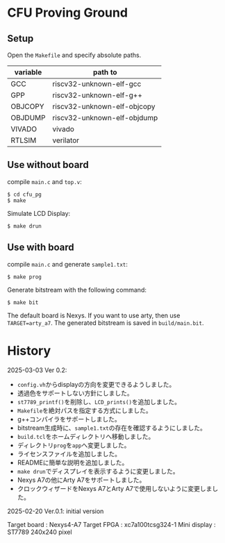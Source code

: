 # CFU Proving Ground

## Setup
Open the `Makefile` and specify absolute paths.

| variable   |  path to                     |
| -----------| -----------------------------|
| GCC        | riscv32-unknown-elf-gcc      |
| GPP        | riscv32-unknown-elf-g++      |
| OBJCOPY    | riscv32-unknown-elf-objcopy  |
| OBJDUMP    | riscv32-unknown-elf-objdump  |
| VIVADO     | vivado                       |
| RTLSIM     | verilator                    |

## Use without board

compile `main.c` and `top.v`:
```
$ cd cfu_pg
$ make
```

Simulate LCD Display:
```
$ make drun
```

## Use with board
compile `main.c` and generate `sample1.txt`:
```
$ make prog
```

Generate bitstream with the following command:
```
$ make bit
```
The default board is Nexys. 
If you want to use arty, then use `TARGET=arty_a7`.
The generated bitstream is saved in `build/main.bit`.

# History

2025-03-03 Ver 0.2:
- `config.vh`からdisplayの方向を変更できるようしました。
- 透過色をサポートしない方針にしました。
- `st7789_printf()`を削除し、`LCD_prints()`を追加しました。
- `Makefile`を絶対パスを指定する方式にしました。
- g++コンパイラをサポートしました。
- bitstream生成時に、`sample1.txt`の存在を確認するようにしました。
- `build.tcl`をホームディレクトリへ移動しました。
- ディレクトリ`prog`を`app`へ変更しました。
- ライセンスファイルを追加しました。
- READMEに簡単な説明を追加しました。
- `make drun`でディスプレイを表示するように変更しました。
- Nexys A7の他にArty A7をサポートしました。
- クロックウィザードをNexys A7とArty A7で使用しないように変更しました。

2025-02-20 Ver.0.1: initial version

Target board     : Nexys4-A7
Target FPGA      : xc7a100tcsg324-1
Mini display     : ST7789 240x240 pixel


